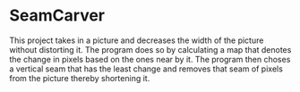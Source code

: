 # SeamCarver

  This project takes in a picture and decreases the width of the picture without distorting it. The program does so by calculating a
map that denotes the change in pixels  based on the ones near by it. The program then choses a vertical seam that has the least change and removes that seam of pixels from the picture thereby shortening it.
